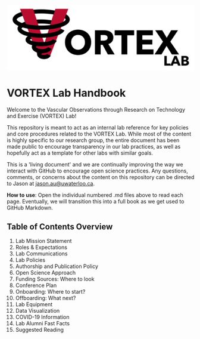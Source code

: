 <img src="/vortex_logo_crop_v2.png" alt="VORTEX logo"/>

# VORTEX Lab Handbook

Welcome to the Vascular Observations through Research on Technology and Exercise (VORTEX) Lab!

This repository is meant to act as an internal lab reference for key policies and core procedures related to the VORTEX Lab. While most of the content is highly specific to our research group, the entire document has been made public to encourage transparency in our lab practices, as well as hopefully act as a template for other labs with similar goals.

This is a 'living document' and we are continually improving the way we interact with GitHub to encourage open science practices. Any questions, comments, or concerns about the content on this repository can be directed to Jason at jason.au@uwaterloo.ca.

**How to use**: Open the individual numbered .md files above to read each page. Eventually, we will transition this into a full book as we get used to GitHub Markdown.

## Table of Contents Overview
1. Lab Mission Statement
2. Roles & Expectations
3. Lab Communications
4. Lab Policies
5. Authorship and Publication Policy
6. Open Science Approach
7. Funding Sources: Where to look
8. Conference Plan
9. Onboarding: Where to start?
10. Offboarding: What next?
11. Lab Equipment
12. Data Visualization
13. COVID-19 Information
14. Lab Alumni Fast Facts
15. Suggested Reading
